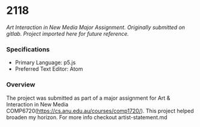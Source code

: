 # 2118


*Art Interaction in New Media Major Assignment. Originally submitted on gitlab. Project imported here for future reference.*


### Specifications ###
*   Primary Language: p5.js
*   Preferred Text Editor: Atom


### Overview ###


The project was submitted as part of a major assignment for Art & Interaction in New Media COMP6720(https://cs.anu.edu.au/courses/comp1720/). This project helped broaden my horizon. For more info checkout artist-statement.md
